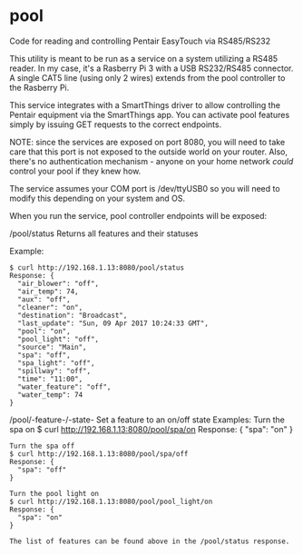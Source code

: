 # pool
Code for reading and controlling Pentair EasyTouch via RS485/RS232

This utility is meant to be run as a service on a system utilizing a RS485 reader.
In my case, it's a Rasberry Pi 3 with a USB RS232/RS485 connector.
A single CAT5 line (using only 2 wires) extends from the pool controller to the Rasberry Pi.

This service integrates with a SmartThings driver to allow controlling the Pentair 
equipment via the SmartThings app.  You can activate pool features simply by issuing
GET requests to the correct endpoints.

NOTE: since the services are exposed on port 8080, you will need to take care that
this port is not exposed to the outside world on your router.  Also, there's no authentication
mechanism - anyone on your home network *could* control your pool if they knew how.

The service assumes your COM port is /dev/ttyUSB0 so you will need to modify this
depending on your system and OS.

When you run the service, pool controller endpoints will be exposed:
  
  /pool/status
  Returns all features and their statuses
  
  Example:

    $ curl http://192.168.1.13:8080/pool/status
    Response: {
      "air_blower": "off",
      "air_temp": 74,
      "aux": "off",
      "cleaner": "on",
      "destination": "Broadcast",
      "last_update": "Sun, 09 Apr 2017 10:24:33 GMT",
      "pool": "on",
      "pool_light": "off",
      "source": "Main",
      "spa": "off",
      "spa_light": "off",
      "spillway": "off",
      "time": "11:00",
      "water_feature": "off",
      "water_temp": 74
    }
    
  /pool/-feature-/-state-
  Set a feature to an on/off state
  Examples:
    Turn the spa on
    $ curl http://192.168.1.13:8080/pool/spa/on
    Response: {
      "spa": "on"
    }
    
    Turn the spa off
    $ curl http://192.168.1.13:8080/pool/spa/off
    Response: {
      "spa": "off"
    }

    Turn the pool light on
    $ curl http://192.168.1.13:8080/pool/pool_light/on
    Response: {
      "spa": "on"
    }
    
    The list of features can be found above in the /pool/status response.
